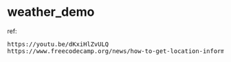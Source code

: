 # weather_demo

ref:
<pre>
https://youtu.be/dKxiHlZvULQ
https://www.freecodecamp.org/news/how-to-get-location-information-of-ip-address-using-python/
</pre>
